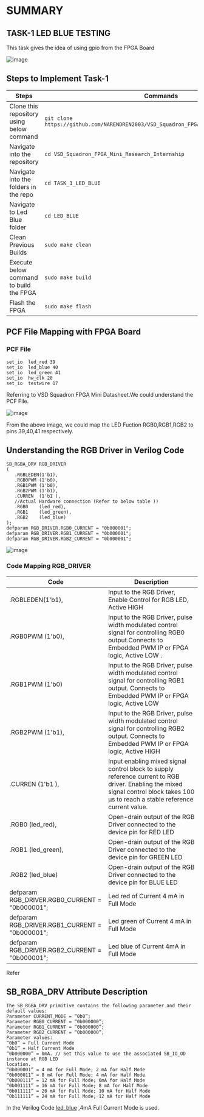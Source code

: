 # **SUMMARY**
## TASK-1 LED BLUE TESTING

This task gives the idea of using gpio from the FPGA Board

![image](https://github.com/NARENDREN2003/VSD_Squadron_FPGA_Mini_Research_Internship/blob/5887bcd90075abacac00760fd1bd77572cdda0c0/TASK_1_LED_BLUE/VSD%20FM%20Board.png)
## Steps to Implement Task-1
| Steps| Commands|
|------|---------|
|Clone this repository using below command| ``` git clone https://github.com/NARENDREN2003/VSD_Squadron_FPGA_Mini_Research_Internship ```|
|Navigate into the repository|```cd VSD_Squadron_FPGA_Mini_Research_Internship```|
|Navigate into the folders in the repo|```cd TASK_1_LED_BLUE```|
|Navigate to Led Blue folder|```cd LED_BLUE```| 
|Clean Previous Builds|```sudo make clean```|
|Execute below command to build the FPGA|```sudo make build```|
|Flash the FPGA|```sudo make flash```|

## PCF File Mapping with FPGA Board
### PCF File
    set_io  led_red	39
    set_io  led_blue 40
    set_io  led_green 41
    set_io  hw_clk 20
    set_io  testwire 17
Referring to VSD Squadron FPGA Mini Datasheet.We could understand the PCF File.

![image](https://github.com/NARENDREN2003/VSD_Squadron_FPGA_Mini_Research_Internship/blob/7757736328a0c7f9e4fef4faee4fef58f1e9202b/TASK_1_LED_BLUE/GPIO%20PIN%20ASSIGNMENT.png)

From the above image, we could map the LED Fuction RGB0,RGB1,RGB2 to pins 39,40,41  respectively.
## Understanding the RGB Driver in Verilog Code
    SB_RGBA_DRV RGB_DRIVER
    (
       .RGBLEDEN(1'b1), 
       .RGB0PWM (1'b0), 
       .RGB1PWM (1'b0),
       .RGB2PWM (1'b1), 
       .CURREN  (1'b1 ),
       //Actual Hardware connection (Refer to below table ))
       .RGB0    (led_red), 
       .RGB1    (led_green),
       .RGB2    (led_blue)
    );
    defparam RGB_DRIVER.RGB0_CURRENT = "0b000001";
    defparam RGB_DRIVER.RGB1_CURRENT = "0b000001";
    defparam RGB_DRIVER.RGB2_CURRENT = "0b000001";
![image](https://github.com/NARENDREN2003/VSD_Squadron_FPGA_Mini_Research_Internship/blob/722a9db7c2c57aefb30bfd592527f0a3a09b8e9a/TASK_1_LED_BLUE/LED%20COLOUR%20ASSIGNMENT.png)
 ### Code Mapping RGB_DRIVER
 |Code                 | Description          |
 |---------------------|-----------------------|
 |.RGBLEDEN(1'b1),| Input to the RGB Driver, Enable Control for RGB LED, Active HIGH|
 |.RGB0PWM (1'b0),|Input to the RGB Driver, pulse width modulated control signal for controlling RGB0 output.Connects to Embedded PWM IP or      FPGA logic, Active LOW .|
 |.RGB1PWM (1'b0)|Input to the RGB Driver, pulse width modulated control signal for controlling RGB1 output. Connects to Embedded  PWM IP or FPGA logic, Active LOW |
 |.RGB2PWM (1'b1),|Input to the RGB Driver, pulse width modulated control signal for controlling RGB2 output. Connects to Embedded PWM IP or FPGA logic, Active HIGH|
 |.CURREN  (1'b1 ),|Input enabling mixed signal control block to supply reference current to RGB driver. Enabling the mixed signal control block takes 100 μs to reach a stable reference current value.|
 |.RGB0    (led_red),|Open-drain output of the RGB Driver connected to the device pin for RED LED|
 |.RGB1    (led_green),|Open-drain output of the RGB Driver connected to the device pin for GREEN LED|
 |.RGB2    (led_blue)|Open-drain output of the RGB Driver connected to the device pin for BLUE LED |
 |defparam RGB_DRIVER.RGB0_CURRENT = "0b000001";|Led red of Current 4 mA in Full Mode|
 |defparam RGB_DRIVER.RGB1_CURRENT = "0b000001";|Led green of Current 4 mA in Full Mode|
 |defparam RGB_DRIVER.RGB2_CURRENT = "0b000001";|Led blue of Current 4mA in Full Mode |
 
Refer  
## SB_RGBA_DRV Attribute Description 
    The SB_RGBA_DRV primitive contains the following parameter and their default values: 
    Parameter CURRENT_MODE = “0b0”; 
    Parameter RGB0_CURRENT = “0b000000”; 
    Parameter RGB1_CURRENT = “0b000000”; 
    Parameter RGB2_CURRENT = “0b000000”; 
    Parameter values: 
    “0b0” = Full Current Mode 
    “0b1” = Half Current Mode 
    “0b000000” = 0mA. // Set this value to use the associated SB_IO_OD instance at RGB LED 
    location. 
    “0b000001” = 4 mA for Full Mode; 2 mA for Half Mode 
    “0b000011” = 8 mA for Full Mode; 4 mA for Half Mode 
    “0b000111” = 12 mA for Full Mode; 6mA for Half Mode 
    “0b001111” = 16 mA for Full Mode; 8 mA for Half Mode 
    “0b011111” = 20 mA for Full Mode; 10 mA for Half Mode 
    “0b111111” = 24 mA for Full Mode; 12 mA for Half Mode 
 In the Verilog Code [led_blue]() ,4mA Full Current Mode is used.
 



